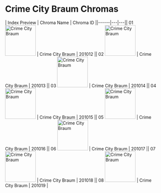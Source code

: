 # Crime City Braum Chromas

| Index  Preview | Chroma Name | Chroma ID ||------|---|---|| 01  <img src='https://raw.communitydragon.org/latest/plugins/rcp-be-lol-game-data/global/default/v1/champion-chroma-images/201/201012.png' alt='Crime City Braum' width='100'> | Crime City Braum | 201012 || 02  <img src='https://raw.communitydragon.org/latest/plugins/rcp-be-lol-game-data/global/default/v1/champion-chroma-images/201/201013.png' alt='Crime City Braum' width='100'> | Crime City Braum | 201013 || 03  <img src='https://raw.communitydragon.org/latest/plugins/rcp-be-lol-game-data/global/default/v1/champion-chroma-images/201/201014.png' alt='Crime City Braum' width='100'> | Crime City Braum | 201014 || 04  <img src='https://raw.communitydragon.org/latest/plugins/rcp-be-lol-game-data/global/default/v1/champion-chroma-images/201/201015.png' alt='Crime City Braum' width='100'> | Crime City Braum | 201015 || 05  <img src='https://raw.communitydragon.org/latest/plugins/rcp-be-lol-game-data/global/default/v1/champion-chroma-images/201/201016.png' alt='Crime City Braum' width='100'> | Crime City Braum | 201016 || 06  <img src='https://raw.communitydragon.org/latest/plugins/rcp-be-lol-game-data/global/default/v1/champion-chroma-images/201/201017.png' alt='Crime City Braum' width='100'> | Crime City Braum | 201017 || 07  <img src='https://raw.communitydragon.org/latest/plugins/rcp-be-lol-game-data/global/default/v1/champion-chroma-images/201/201018.png' alt='Crime City Braum' width='100'> | Crime City Braum | 201018 || 08  <img src='https://raw.communitydragon.org/latest/plugins/rcp-be-lol-game-data/global/default/v1/champion-chroma-images/201/201019.png' alt='Crime City Braum' width='100'> | Crime City Braum | 201019 |